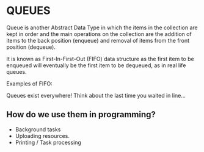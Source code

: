 # QUEUES

Queue is another Abstract Data Type in which the items in the collection are kept in order and the main operations on the collection are the addition of items to the back position (enqueue) and removal of items from the front position (dequeue).

It is known as First-In-First-Out (FIFO) data structure as the first item to be enqueued will eventually be the first item to be dequeued, as in real life queues.

Examples of FIFO:

Queues exist everywhere! Think about the last time you waited in line...

## How do we use them in programming?

- Background tasks
- Uploading resources.
- Printing / Task processing
